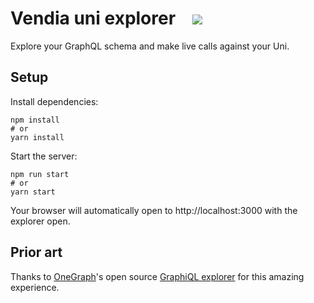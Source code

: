 # Vendia uni explorer &nbsp;&nbsp;&nbsp;<a href="https://staging-preview-407--vendia-app.netlify.app/create?repo=https://github.com/DavidTron5000/explorer-nested?directory=explorer"><img src="https://user-images.githubusercontent.com/35479789/161577701-d159982e-ddfa-4afe-8b47-73c2e73c9ad5.svg"></a>

Explore your GraphQL schema and make live calls against your Uni.

## Setup

Install dependencies:

```
npm install
# or
yarn install
```

Start the server:

```
npm run start
# or
yarn start
```

Your browser will automatically open to http://localhost:3000 with the explorer open.

## Prior art

Thanks to [OneGraph](https://www.onegraph.com)'s open source [GraphiQL explorer](https://github.com/OneGraph/graphiql-explorer) for this amazing experience.
